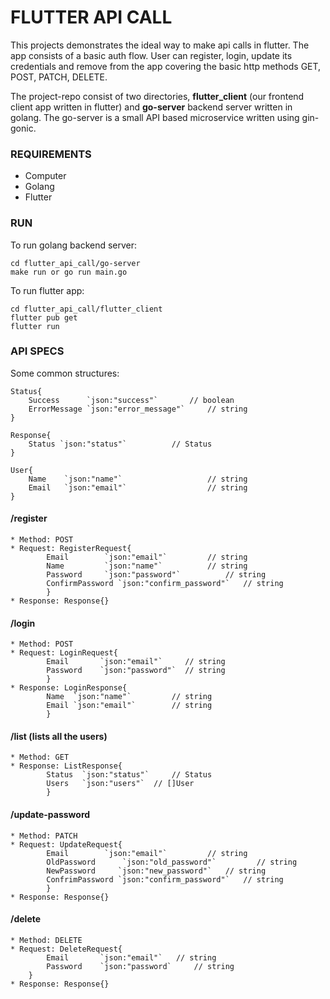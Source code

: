 # FLUTTER API CALL

This projects demonstrates the ideal way to make api calls in flutter. The app consists of a basic auth flow. User can register, login, update its credentials and remove from the app covering the basic http methods GET, POST, PATCH, DELETE.

The project-repo consist of two directories, **flutter_client** (our frontend client app written in flutter) and **go-server** backend server written in golang. The go-server is a small API based microservice written using gin-gonic.


### REQUIREMENTS
*  Computer
*  Golang 
*  Flutter

### RUN
To run golang backend server:

```
cd flutter_api_call/go-server
make run or go run main.go  
```

To run flutter app:
 
```
cd flutter_api_call/flutter_client
flutter pub get
flutter run
```
	
### API SPECS
Some common structures:

```
Status{
	Success      `json:"success"`		// boolean
	ErrorMessage `json:"error_message"` 	// string
}

Response{
	Status `json:"status"` 			// Status
}

User{
	Name    `json:"name"`                   // string
	Email 	`json:"email"`                  // string
}

```


#### __/register__ 

```
* Method: POST
* Request: RegisterRequest{
		Email 		 `json:"email"` 		// string
		Name		 `json:"name"`  		// string
		Password	 `json:"password"` 	        // string
		ConfirmPassword `json:"confirm_password"` 	// string
	    }
* Response: Response{}
```

#### __/login__
 
```
* Method: POST
* Request: LoginRequest{
		Email	    `json:"email"`     // string
		Password    `json:"password"`  // string
		}
* Response: LoginResponse{
		Name  `json:"name"` 	 	// string
		Email `json:"email"` 	 	// string
		}
```

#### __/list__ (lists all the users)

```
* Method: GET
* Response: ListResponse{
		Status  `json:"status"` 	// Status
		Users   `json:"users"` 	// []User
	    }
```

#### __/update-password__

```
* Method: PATCH
* Request: UpdateRequest{
		Email 		 `json:"email"` 		// string
		OldPassword 	 `json:"old_password"`         // string
		NewPassword     `json:"new_password"` 	// string
		ConfrimPassword `json:"confirm_password"` 	// string
		}
* Response: Response{}
```

#### __/delete__

```
* Method: DELETE
* Request: DeleteRequest{
		Email 	    `json:"email"` 	 // string
		Password    `json:"password` 	 // string
	}
* Response: Response{}
```
